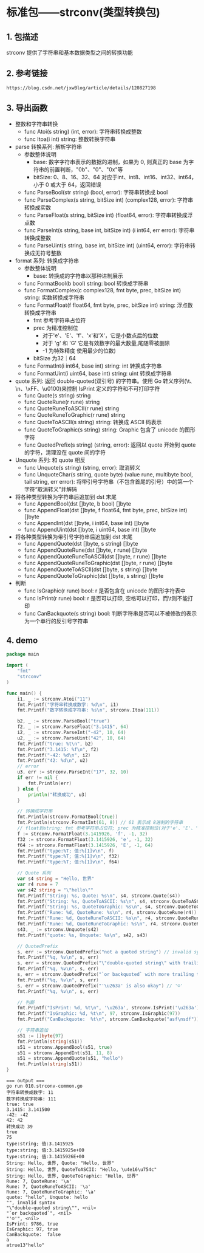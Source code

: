 # 标准包——strconv(类型转换包)

## 1. 包描述

strconv 提供了字符串和基本数据类型之间的转换功能

## 2. 参考链接

```
https://blog.csdn.net/jxwBlog/article/details/120827198
```

## 3. 导出函数

- 整数和字符串转换
    - func Atoi(s string) (int, error): 字符串转换成整数
    - func Itoa(i int) string: 整数转换字符串
- parse 转换系列: 解析字符串
    - 参数整体说明
        - base: 数字字符串表示的数据的进制，如果为 0, 则真正的 base 为字符串的前置判断，"0b"、"0"、"0x"等
        - bitSize: 0、8、16、32、64 对应于int、int8、int16、int32、int64，小于 0 或大于 64，返回错误
    - func ParseBool(str string) (bool, error): 字符串转换成 bool
    - func ParseComplex(s string, bitSize int) (complex128, error): 字符串转换成实数
    - func ParseFloat(s string, bitSize int) (float64, error): 字符串转换成浮点数
    - func ParseInt(s string, base int, bitSize int) (i int64, err error): 字符串转换成整数
    - func ParseUint(s string, base int, bitSize int) (uint64, error): 字符串转换成无符号整数
- format 系列: 转换成字符串
    - 参数整体说明
        - base: 转换成的字符串以那种进制展示
    - func FormatBool(b bool) string: bool 转换成字符串
    - func FormatComplex(c complex128, fmt byte, prec, bitSize int) string: 实数转换成字符串
    - func FormatFloat(f float64, fmt byte, prec, bitSize int) string: 浮点数转换成字符串
        - fmt 参考字符串占位符
        - prec 为精准控制位
            - 对于'e'、'E'、'f'、'x'和'X'，它是小数点后的位数
            - 对于 'g' 和 'G' 它是有效数字的最大数量,尾随零被删除
            - -1 为特殊精度 使用最少的位数)
        - bitSize 为32｜64
    - func FormatInt(i int64, base int) string: int 转换成字符串
    - func FormatUint(i uint64, base int) string: uint 转换成字符串
- quote 系列: 返回 double-quoted(双引号) 的字符串。使用 Go 转义序列(\t、\n、\xFF、\u0100)来控制 IsPrint 定义的字符和不可打印字符
    - func Quote(s string) string
    - func QuoteRune(r rune) string
    - func QuoteRuneToASCII(r rune) string
    - func QuoteRuneToGraphic(r rune) string
    - func QuoteToASCII(s string) string: 转换成 ASCII 码表示
    - func QuoteToGraphic(s string) string: Graphic 包含了 unicode 的图形字符
    - func QuotedPrefix(s string) (string, error): 返回以 quote 开始到 quote 的字符，清理没在 quote 间的字符
- Unquote 系列: 和 quote 相反
    - func Unquote(s string) (string, error): 取消转义
    - func UnquoteChar(s string, quote byte) (value rune, multibyte bool, tail string, err error):
      将带引号字符串（不包含首尾的引号）中的第一个字符“取消转义”并解码
- 将各种类型转换为字符串后追加到 dst 末尾
    - func AppendBool(dst []byte, b bool) []byte
    - func AppendFloat(dst []byte, f float64, fmt byte, prec, bitSize int) []byte
    - func AppendInt(dst []byte, i int64, base int) []byte
    - func AppendUint(dst []byte, i uint64, base int) []byte
- 将各种类型转换为带引号字符串后追加到 dst 末尾
    - func AppendQuote(dst []byte, s string) []byte
    - func AppendQuoteRune(dst []byte, r rune) []byte
    - func AppendQuoteRuneToASCII(dst []byte, r rune) []byte
    - func AppendQuoteRuneToGraphic(dst []byte, r rune) []byte
    - func AppendQuoteToASCII(dst []byte, s string) []byte
    - func AppendQuoteToGraphic(dst []byte, s string) []byte
- 判断
    - func IsGraphic(r rune) bool: r 是否包含在 unicode 的图形字符表中
    - func IsPrint(r rune) bool: r 是否可以打印, 空格可以打印，而\t则不能打印
    - func CanBackquote(s string) bool: 判断字符串是否可以不被修改的表示为一个单行的反引号字符串

## 4. demo

```go
package main

import (
	"fmt"
	"strconv"
)

func main() {
	i1, _ := strconv.Atoi("11")
	fmt.Printf("字符串转换成数字: %d\n", i1)
	fmt.Printf("数字转换成字符串: %s\n", strconv.Itoa(111))

	b2, _ := strconv.ParseBool("true")
	f2, _ := strconv.ParseFloat("3.1415", 64)
	i2, _ := strconv.ParseInt("-42", 10, 64)
	u2, _ := strconv.ParseUint("42", 10, 64)
	fmt.Printf("true: %t\n", b2)
	fmt.Printf("3.1415: %f\n", f2)
	fmt.Printf("-42: %d\n", i2)
	fmt.Printf("42: %d\n", u2)
	// error
	u3, err := strconv.ParseInt("17", 32, 10)
	if err != nil {
		fmt.Println(err)
	} else {
		println("转换成功", u3)
	}

	// 转换成字符串
	fmt.Println(strconv.FormatBool(true))
	fmt.Println(strconv.FormatInt(61, 8)) // 61 表示成 8进制的字符串
	// float到string: fmt 参考字符串占位符; prec 为精准控制位(对于'e'、'E'、'f'、'x'和'X'，它是小数点后的位数; 对于 'g' 和 'G' 它是有效数字的最大数量,尾随零被删除; -1 为特殊精度 使用最少的位数); bitSize 为32｜64
	f := strconv.FormatFloat(3.1415926, 'f', -1, 32)
	f32 := strconv.FormatFloat(3.1415926, 'e', -1, 32)
	f64 := strconv.FormatFloat(3.1415926, 'E', -1, 64)
	fmt.Printf("type:%T; 值:%[1]v\n", f)
	fmt.Printf("type:%T; 值:%[1]v\n", f32)
	fmt.Printf("type:%T; 值:%[1]v\n", f64)

	// Quote 系列
	var s4 string = "Hello, 世界"
	var r4 rune = 7
	var s42 string = "\"hello\""
	fmt.Printf("String: %s, Quote: %s\n", s4, strconv.Quote(s4))
	fmt.Printf("String: %s, QuoteToASCII: %s\n", s4, strconv.QuoteToASCII(s4))
	fmt.Printf("String: %s, QuoteToGraphic: %s\n", s4, strconv.QuoteToGraphic(s4))
	fmt.Printf("Rune: %d, QuoteRune: %s\n", r4, strconv.QuoteRune(r4))
	fmt.Printf("Rune: %d, QuoteRuneToASCII: %s\n", r4, strconv.QuoteRuneToASCII(r4))
	fmt.Printf("Rune: %d, QuoteRuneToGraphic: %s\n", r4, strconv.QuoteRuneToGraphic(r4))
	s43, _ := strconv.Unquote(s42)
	fmt.Printf("quote: %s, Unquote: %s\n", s42, s43)

	// QuotedPrefix
	s, err := strconv.QuotedPrefix("not a quoted string") // invalid syntax
	fmt.Printf("%q, %v\n", s, err)
	s, err = strconv.QuotedPrefix("\"double-quoted string\" with trailing text") // "double-quoted string"
	fmt.Printf("%q, %v\n", s, err)
	s, err = strconv.QuotedPrefix("`or backquoted` with more trailing text") // `or backquoted`
	fmt.Printf("%q, %v\n", s, err)
	s, err = strconv.QuotedPrefix("'\u263a' is also okay") // '☺'
	fmt.Printf("%q, %v\n", s, err)

	// 判断
	fmt.Printf("IsPrint: %d, %t\n", '\u263a', strconv.IsPrint('\u263a'))
	fmt.Printf("IsGraphic: %d, %t\n", 97, strconv.IsGraphic(97))
	fmt.Printf("CanBackquote:  %t\n", strconv.CanBackquote("asf\nsdf")) // 有换行，为 false

	// 字符串追加
	s51 := []byte{97}
	fmt.Println(string(s51))
	s51 = strconv.AppendBool(s51, true)
	s51 = strconv.AppendInt(s51, 11, 8)
	s51 = strconv.AppendQuote(s51, "hello")
	fmt.Println(string(s51))
}
```

```text
=== output ===
go run 010.strconv-common.go
字符串转换成数字: 11
数字转换成字符串: 111
true: true
3.1415: 3.141500
-42: -42
42: 42
转换成功 39
true
75
type:string; 值:3.1415925
type:string; 值:3.1415925e+00
type:string; 值:3.1415926E+00
String: Hello, 世界, Quote: "Hello, 世界"
String: Hello, 世界, QuoteToASCII: "Hello, \u4e16\u754c"
String: Hello, 世界, QuoteToGraphic: "Hello, 世界"
Rune: 7, QuoteRune: '\a'
Rune: 7, QuoteRuneToASCII: '\a'
Rune: 7, QuoteRuneToGraphic: '\a'
quote: "hello", Unquote: hello
"", invalid syntax
"\"double-quoted string\"", <nil>
"`or backquoted`", <nil>
"'☺'", <nil>
IsPrint: 9786, true
IsGraphic: 97, true
CanBackquote:  false
a
atrue13"hello"
```
